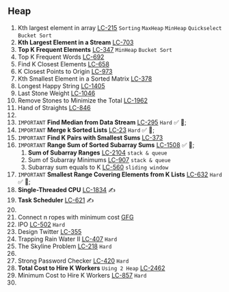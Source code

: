 
## Heap

1. Kth largest element in array [LC-215](https://leetcode.com/problems/kth-largest-element-in-an-array/) `Sorting` `MaxHeap` `MinHeap` `Quickselect` `Bucket Sort` 
2. **Kth Largest Element in a Stream** [LC-703](https://leetcode.com/problems/kth-largest-element-in-a-stream/)
3. **Top K Frequent Elements** [LC-347](https://leetcode.com/problems/top-k-frequent-elements/) `MinHeap` `Bucket Sort`
4. Top K Frequent Words [LC-692](https://leetcode.com/problems/top-k-frequent-words/)
5. Find K Closest Elements [LC-658](https://leetcode.com/problems/find-k-closest-elements/)
6. K Closest Points to Origin [LC-973](https://leetcode.com/problems/k-closest-points-to-origin/)
7. Kth Smallest Element in a Sorted Matrix [LC-378](https://leetcode.com/problems/kth-smallest-element-in-a-sorted-matrix/)
8. Longest Happy String [LC-1405](https://leetcode.com/problems/longest-happy-string/)
9. Last Stone Weight [LC-1046](https://leetcode.com/problems/last-stone-weight/)
10. Remove Stones to Minimize the Total [LC-1962](https://leetcode.com/problems/remove-stones-to-minimize-the-total/)
11. Hand of Straights [LC-846](https://leetcode.com/problems/hand-of-straights/)
12. 
13. `IMPORTANT` **Find Median from Data Stream** [LC-295](https://leetcode.com/problems/find-median-from-data-stream) `Hard` &#9989;  🧠;
14. `IMPORTANT` **Merge k Sorted Lists** [LC-23](https://leetcode.com/problems/merge-k-sorted-lists/) `Hard` &#9989;  🧠;
15. `IMPORTANT` **Find K Pairs with Smallest Sums** [LC-373](https://leetcode.com/problems/find-k-pairs-with-smallest-sums/)
16. `IMPORTANT` **Range Sum of Sorted Subarray Sums** [LC-1508](https://leetcode.com/problems/range-sum-of-sorted-subarray-sums/) &#9989;  🧠;
    1. **Sum of Subarray Ranges** [LC-2104](https://leetcode.com/problems/sum-of-subarray-ranges/) `stack & queue`
    2. Sum of Subarray Minimums [LC-907](https://leetcode.com/problems/sum-of-subarray-minimums/) `stack & queue`
    3. Subarray sum equals to K [LC-560](https://leetcode.com/problems/subarray-sum-equals-k/) `sliding window`
17. `IMPORTANT` **Smallest Range Covering Elements from K Lists** [LC-632](https://leetcode.com/problems/smallest-range-covering-elements-from-k-lists/) `Hard` &#9989; 🧠;
18. **Single-Threaded CPU** [LC-1834](https://leetcode.com/problems/single-threaded-cpu/) &#9997;
19. **Task Scheduler** [LC-621](https://leetcode.com/problems/task-scheduler/) &#9997;
20. 
21. Connect n ropes with minimum cost [GFG](https://www.geeksforgeeks.org/problems/minimum-cost-of-ropes-1587115620/1)
22. IPO [LC-502](https://leetcode.com/problems/ipo/) `Hard`
23. Design Twitter [LC-355](https://leetcode.com/problems/design-twitter/)
24. Trapping Rain Water II [LC-407](https://leetcode.com/problems/trapping-rain-water-ii/) `Hard`
25. The Skyline Problem [LC-218](https://leetcode.com/problems/the-skyline-problem/) `Hard`
26. 
27. Strong Password Checker [LC-420](https://leetcode.com/problems/strong-password-checker) `Hard`
28. **Total Cost to Hire K Workers** `Using 2 Heap` [LC-2462](https://leetcode.com/problems/total-cost-to-hire-k-workers/)
29. Minimum Cost to Hire K Workers [LC-857](https://leetcode.com/problems/minimum-cost-to-hire-k-workers/description/) `Hard`
30. 
